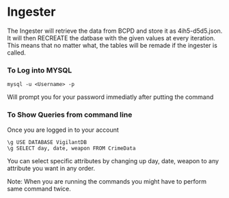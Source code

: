 # Ingester

The Ingester will retrieve the data from BCPD and store it as 4ih5-d5d5.json.  
It will then RECREATE the datbase with the given values at every iteration. This means that no matter what, the tables will be remade if the ingester is called.

### To Log into MYSQL

```
mysql -u <Username> -p 
```

Will prompt you for your password immediatly after putting the command

### To Show Queries from command line

Once you are logged in to your account

```
\g USE DATABASE VigilantDB
\g SELECT day, date, weapon FROM CrimeData
```

You can select specific attributes by changing up day, date, weapon to any attribute you want in any order. 


Note: When you are running the commands you might have to perform same command twice.